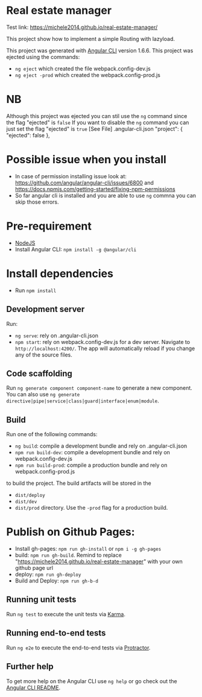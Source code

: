# Real estate manager

Test link: https://michele2014.github.io/real-estate-manager/

This project show how to implement a simple Routing with lazyload.

This project was generated with [Angular CLI](https://github.com/angular/angular-cli) version 1.6.6.
This project was ejected using the commands:
-  `ng eject` which created the file webpack.config-dev.js
- `ng eject -prod` which created the webpack.config-prod.js

# NB
Although this  project was ejected you can stil use the `ng` command since the flag "ejected" is `false`
If you want to disable the `ng` command you can just set the flag "ejected" is `true`
[See File] .angular-cli.json
  "project": { 
    "ejected": false
  },

# Possible issue when you install
- In case of permission installing issue look at: https://github.com/angular/angular-cli/issues/6800 and https://docs.npmjs.com/getting-started/fixing-npm-permissions
- So far angular cli is installed and you are able to use `ng` commna you can skip those errors.

# Pre-requirement 
- [NodeJS](https://nodejs.org/en/download/)
- Install Angular CLI: `npm install -g @angular/cli`

# Install dependencies
- Run `npm install`  

## Development server
Run:
- `ng serve`: rely on .angular-cli.json 
- `npm start`: rely on webpack.config-dev.js
 for a dev server. Navigate to `http://localhost:4200/`. The app will automatically reload if you change any of the source files.

## Code scaffolding

Run `ng generate component component-name` to generate a new component. You can also use `ng generate directive|pipe|service|class|guard|interface|enum|module`.

## Build
Run one of the following commands:
- `ng build`: compile a development bundle and rely on .angular-cli.json
- `npm run build-dev`: compile a development bundle and rely on webpack.config-dev.js
- `npm run build-prod`: compile a production bundle and rely on webpack.config-prod.js

to build the project. The build artifacts will be stored in the  
- `dist/deploy`
- `dist/dev`
- `dist/prod`
directory. Use the `-prod` flag for a production build.

# Publish on Github Pages:
- Install gh-pages:  `npm run gh-install` or `npm i -g gh-pages`
- build: `npm run gh-build`. Remind to replace "https://michele2014.github.io/real-estate-manager" with your own github page url
- deploy: `npm run gh-deploy`
- Build and Deploy: `npm run gh-b-d`

## Running unit tests

Run `ng test` to execute the unit tests via [Karma](https://karma-runner.github.io).

## Running end-to-end tests

Run `ng e2e` to execute the end-to-end tests via [Protractor](http://www.protractortest.org/).

## Further help

To get more help on the Angular CLI use `ng help` or go check out the [Angular CLI README](https://github.com/angular/angular-cli/blob/master/README.md).


